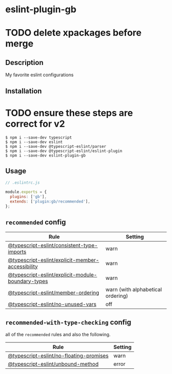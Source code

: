 # eslint-plugin-gb

# TODO delete xpackages before merge

## Description

My favorite eslint configurations

## Installation

# TODO ensure these steps are correct for v2

```
$ npm i --save-dev typescript
$ npm i --save-dev eslint
$ npm i --save-dev @typescript-eslint/parser
$ npm i --save-dev @typescript-eslint/eslint-plugin
$ npm i --save-dev eslint-plugin-gb
```

## Usage

```js
// .eslintrc.js

module.exports = {
  plugins: ['gb'],
  extends: ['plugin:gb/recommended'],
};
```

## `recommended` config

| Rule                                                                                                                    | Setting                           |
| ----------------------------------------------------------------------------------------------------------------------- | --------------------------------- |
| [@typescript-eslint/consistent-type-imports](https://typescript-eslint.io/rules/consistent-type-imports)                | warn                              |
| [@typescript-eslint/explicit-member-accessibility](https://typescript-eslint.io/rules/explicit-member-accessibility/)   | warn                              |
| [@typescript-eslint/explicit-module-boundary-types](https://typescript-eslint.io/rules/explicit-module-boundary-types/) | warn                              |
| [@typescript-eslint/member-ordering](https://typescript-eslint.io/rules/member-ordering/)                               | warn (with alphabetical ordering) |
| [@typescript-eslint/no-unused-vars](https://typescript-eslint.io/rules/no-unused-vars/)                                 | off                               |

## `recommended-with-type-checking` config

all of the `recommended` rules and also the following.

| Rule                                                                                                | Setting |
| --------------------------------------------------------------------------------------------------- | ------- |
| [@typescript-eslint/no-floating-promises](https://typescript-eslint.io/rules/no-floating-promises/) | warn    |
| [@typescript-eslint/unbound-method](https://typescript-eslint.io/rules/unbound-method/)             | error   |
